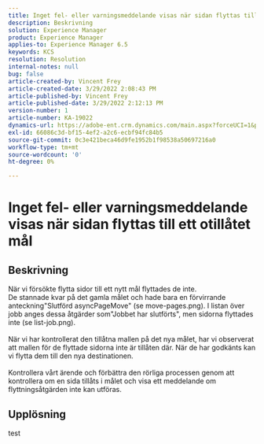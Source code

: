 ```yaml
---
title: Inget fel- eller varningsmeddelande visas när sidan flyttas till ett otillåtet mål
description: Beskrivning
solution: Experience Manager
product: Experience Manager
applies-to: Experience Manager 6.5
keywords: KCS
resolution: Resolution
internal-notes: null
bug: false
article-created-by: Vincent Frey
article-created-date: 3/29/2022 2:08:43 PM
article-published-by: Vincent Frey
article-published-date: 3/29/2022 2:12:13 PM
version-number: 1
article-number: KA-19022
dynamics-url: https://adobe-ent.crm.dynamics.com/main.aspx?forceUCI=1&pagetype=entityrecord&etn=knowledgearticle&id=cb6c75bb-69af-ec11-9840-0022480bd820
exl-id: 66086c3d-bf15-4ef2-a2c6-ecbf94fc84b5
source-git-commit: 0c3e421beca46d9fe1952b1f98538a50697216a0
workflow-type: tm+mt
source-wordcount: '0'
ht-degree: 0%

---
```


# Inget fel- eller varningsmeddelande visas när sidan flyttas till ett otillåtet mål

## Beskrivning

När vi försökte flytta sidor till ett nytt mål flyttades de inte.<br>De stannade kvar på det gamla målet och hade bara en förvirrande anteckning&quot;Slutförd asyncPageMove&quot; (se move-pages.png). I listan över jobb anges dessa åtgärder som&quot;Jobbet har slutförts&quot;, men sidorna flyttades inte (se list-job.png).<br><br>När vi har kontrollerat den tillåtna mallen på det nya målet, har vi observerat att mallen för de flyttade sidorna inte är tillåten där. När de har godkänts kan vi flytta dem till den nya destinationen.<br><br>Kontrollera vårt ärende och förbättra den rörliga processen genom att kontrollera om en sida tillåts i målet och visa ett meddelande om flyttningsåtgärden inte kan utföras.

## Upplösning


test
